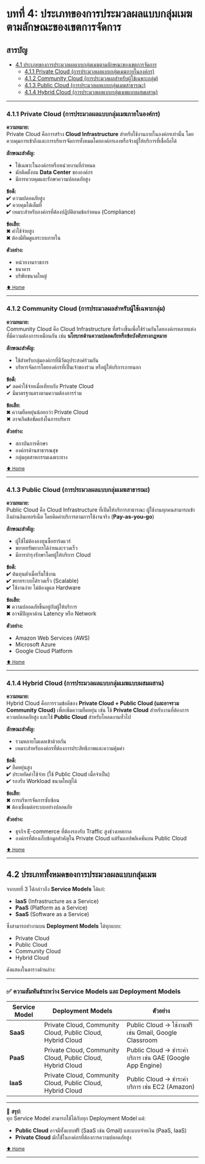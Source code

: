 # บทที่ 4: ประเภทของการประมวลผลแบบกลุ่มเมฆตามลักษณะของเขตการจัดการ

## **สารบัญ**
- [4.1 ประเภทของการประมวลผลแบบกลุ่มเมฆตามลักษณะของเขตการจัดการ](#41-ประเภทของการประมวลผลแบบกลุ่มเมฆตามลักษณะของเขตการจัดการ)
  - [4.1.1 Private Cloud (การประมวลผลแบบกลุ่มเมฆภายในองค์กร)](#411-private-cloud-การประมวลผลแบบกลุ่มเมฆภายในองค์กร)
  - [4.1.2 Community Cloud (การประมวลผลสำหรับผู้ใช้เฉพาะกลุ่ม)](#412-community-cloud-การประมวลผลสำหรับผู้ใช้เฉพาะกลุ่ม)
  - [4.1.3 Public Cloud (การประมวลผลแบบกลุ่มเมฆสาธารณะ)](#413-public-cloud-การประมวลผลแบบกลุ่มเมฆสาธารณะ)
  - [4.1.4 Hybrid Cloud (การประมวลผลแบบกลุ่มเมฆแบบผสมผสาน)](#414-hybrid-cloud-การประมวลผลแบบกลุ่มเมฆแบบผสมผสาน)
 
---

### **4.1.1 Private Cloud (การประมวลผลแบบกลุ่มเมฆภายในองค์กร)**

**ความหมาย:**  
Private Cloud คือการสร้าง **Cloud Infrastructure** สำหรับใช้งานภายในองค์กรเท่านั้น โดยควบคุมการเข้าถึงและการบริหารจัดการทั้งหมดโดยองค์กรเองหรือจ้างผู้ให้บริการที่เชื่อถือได้

**ลักษณะสำคัญ:**  
- ใช้เฉพาะในองค์กรหรือหน่วยงานที่กำหนด
- มักติดตั้งบน **Data Center** ขององค์กร
- มีการควบคุมและรักษาความปลอดภัยสูง

**ข้อดี:**  
✔ ความปลอดภัยสูง  
✔ ควบคุมได้เต็มที่  
✔ เหมาะสำหรับองค์กรที่ต้องปฏิบัติตามข้อกำหนด (Compliance)  

**ข้อเสีย:**  
✖ ค่าใช้จ่ายสูง  
✖ ต้องมีทีมดูแลระบบภายใน  

**ตัวอย่าง:**  
- หน่วยงานราชการ  
- ธนาคาร  
- บริษัทขนาดใหญ่  

<sub>[⬆ Home](#สารบัญ)</sub>

---

### **4.1.2 Community Cloud (การประมวลผลสำหรับผู้ใช้เฉพาะกลุ่ม)**

**ความหมาย:**  
Community Cloud คือ Cloud Infrastructure ที่สร้างขึ้นเพื่อใช้ร่วมกันโดยองค์กรหลายแห่งที่มีความต้องการเหมือนกัน เช่น **นโยบายด้านความปลอดภัยหรือข้อบังคับทางกฎหมาย**

**ลักษณะสำคัญ:**  
- ใช้สำหรับกลุ่มองค์กรที่มีวัตถุประสงค์ร่วมกัน
- บริหารจัดการโดยองค์กรที่เป็นเจ้าของร่วม หรือผู้ให้บริการภายนอก

**ข้อดี:**  
✔ ลดค่าใช้จ่ายเมื่อเทียบกับ Private Cloud  
✔ มีมาตรฐานตรงตามความต้องการร่วม  

**ข้อเสีย:**  
✖ ความยืดหยุ่นน้อยกว่า Private Cloud  
✖ อาจเกิดข้อขัดแย้งในการบริหาร  

**ตัวอย่าง:**  
- สถาบันการศึกษา  
- องค์กรด้านสาธารณสุข  
- กลุ่มอุตสาหกรรมเฉพาะทาง  

<sub>[⬆ Home](#สารบัญ)</sub>

---

### **4.1.3 Public Cloud (การประมวลผลแบบกลุ่มเมฆสาธารณะ)**

**ความหมาย:**  
Public Cloud คือ Cloud Infrastructure ที่เปิดให้บริการสาธารณะ ผู้ใช้งานทุกคนสามารถเข้าถึงผ่านอินเทอร์เน็ต โดยคิดค่าบริการตามการใช้งานจริง (**Pay-as-you-go**)

**ลักษณะสำคัญ:**  
- ผู้ใช้ไม่ต้องลงทุนซื้อฮาร์ดแวร์
- ขยายทรัพยากรได้ง่ายและรวดเร็ว
- มีการบำรุงรักษาโดยผู้ให้บริการ Cloud

**ข้อดี:**  
✔ ต้นทุนต่ำเมื่อเริ่มใช้งาน  
✔ ขยายระบบได้รวดเร็ว (Scalable)  
✔ ใช้งานง่าย ไม่ต้องดูแล Hardware  

**ข้อเสีย:**  
✖ ความปลอดภัยขึ้นอยู่กับผู้ให้บริการ  
✖ อาจมีปัญหาด้าน Latency หรือ Network  

**ตัวอย่าง:**  
- Amazon Web Services (AWS)  
- Microsoft Azure  
- Google Cloud Platform  

<sub>[⬆ Home](#สารบัญ)</sub>

---

### **4.1.4 Hybrid Cloud (การประมวลผลแบบกลุ่มเมฆแบบผสมผสาน)**

**ความหมาย:**  
Hybrid Cloud คือการรวมข้อดีของ **Private Cloud + Public Cloud (และอาจรวม Community Cloud)** เพื่อเพิ่มความยืดหยุ่น เช่น ใช้ **Private Cloud** สำหรับงานที่ต้องการความปลอดภัยสูง และใช้ **Public Cloud** สำหรับโหลดงานทั่วไป

**ลักษณะสำคัญ:**  
- รวมหลายโมเดลเข้าด้วยกัน
- เหมาะสำหรับองค์กรที่ต้องการประสิทธิภาพและความคุ้มค่า

**ข้อดี:**  
✔ ยืดหยุ่นสูง  
✔ ประหยัดค่าใช้จ่าย (ใช้ Public Cloud เมื่อจำเป็น)  
✔ รองรับ Workload ขนาดใหญ่ได้  

**ข้อเสีย:**  
✖ การบริหารจัดการซับซ้อน  
✖ ต้องเชื่อมต่อระบบอย่างปลอดภัย  

**ตัวอย่าง:**  
- ธุรกิจ E-commerce ที่ต้องรองรับ Traffic สูงช่วงเทศกาล  
- องค์กรที่ต้องเก็บข้อมูลสำคัญใน Private Cloud แต่รันแอปพลิเคชันบน Public Cloud  

<sub>[⬆ Home](#สารบัญ)</sub>

---

## **4.2 ประเภททั้งหมดของการประมวลผลแบบกลุ่มเมฆ**

จากบทที่ 3 ได้กล่าวถึง **Service Models** ได้แก่:
- **IaaS** (Infrastructure as a Service)
- **PaaS** (Platform as a Service)
- **SaaS** (Software as a Service)

ซึ่งสามารถทำงานบน **Deployment Models** ได้ทุกแบบ:
- Private Cloud
- Public Cloud
- Community Cloud
- Hybrid Cloud

ดังแสดงในตารางด้านล่าง:

---

### ✅ ความสัมพันธ์ระหว่าง Service Models และ Deployment Models

| Service Model | Deployment Models | ตัวอย่าง |
|-------------|---------------------|-----------|
| **SaaS** | Private Cloud, Community Cloud, Public Cloud, Hybrid Cloud | Public Cloud → ใช้งานฟรี เช่น Gmail, Google Classroom |
| **PaaS** | Private Cloud, Community Cloud, Public Cloud, Hybrid Cloud | Public Cloud → ชำระค่าบริการ เช่น GAE (Google App Engine) |
| **IaaS** | Private Cloud, Community Cloud, Public Cloud, Hybrid Cloud | Public Cloud → ชำระค่าบริการ เช่น EC2 (Amazon) |

---

📌 **สรุป:**  
ทุก Service Model สามารถใช้ได้กับทุก Deployment Model แต่:
- **Public Cloud** อาจมีทั้งแบบฟรี (SaaS เช่น Gmail) และแบบจ่ายเงิน (PaaS, IaaS)
- **Private Cloud** มักใช้ในองค์กรที่ต้องการความปลอดภัยสูง

<sub>[⬆ Home](#สารบัญ)</sub>

---
